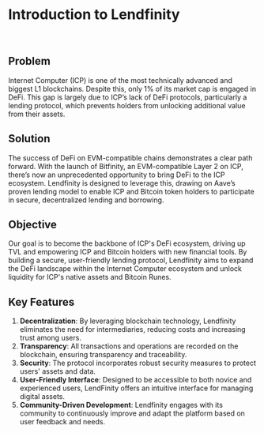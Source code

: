 # Introduction to Lendfinity

<figure><img src=".gitbook/assets/Captura de ecrã 2024-05-20, às 22.29.31.png" alt=""><figcaption></figcaption></figure>

## Problem

Internet Computer (ICP) is one of the most technically advanced and biggest L1 blockchains. Despite this, only 1% of its market cap is engaged in DeFi. This gap is largely due to ICP’s lack of DeFi protocols, particularly a lending protocol, which prevents holders from unlocking additional value from their assets.

## Solution

The success of DeFi on EVM-compatible chains demonstrates a clear path forward. With the launch of Bitfinity, an EVM-compatible Layer 2 on ICP, there’s now an unprecedented opportunity to bring DeFi to the ICP ecosystem. Lendfinity is designed to leverage this, drawing on Aave’s proven lending model to enable ICP and Bitcoin token holders to participate in secure, decentralized lending and borrowing.

## Objective

Our goal is to become the backbone of ICP's DeFi ecosystem, driving up TVL and empowering ICP and Bitcoin holders with new financial tools. By building a secure, user-friendly lending protocol, Lendfinity aims to expand the DeFi landscape within the Internet Computer ecosystem and unlock liquidity for ICP's native assets and Bitcoin Runes.

## Key Features

1. **Decentralization**: By leveraging blockchain technology, Lendfinity eliminates the need for intermediaries, reducing costs and increasing trust among users.
2. **Transparency**: All transactions and operations are recorded on the blockchain, ensuring transparency and traceability.
3. **Security**: The protocol incorporates robust security measures to protect users' assets and data.
4. **User-Friendly Interface**: Designed to be accessible to both novice and experienced users, LendFinity offers an intuitive interface for managing digital assets.
5. **Community-Driven Development**: Lendfinity engages with its community to continuously improve and adapt the platform based on user feedback and needs.
